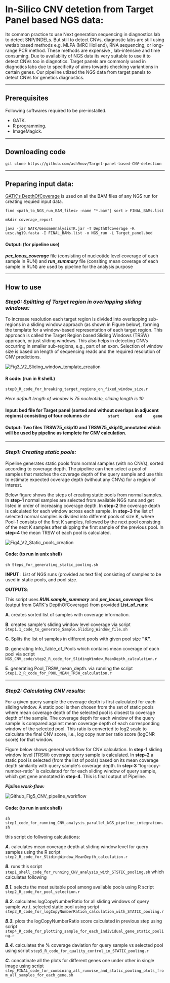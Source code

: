 # In-Silico CNV detetion from Target Panel based NGS data:
Its common practice to use Next generation sequencing in diagnostics lab to detect SNP/INDELs. But still to detect CNVs, diagnostic labs are still using wetlab based methods e.g. MLPA (MRC Hollend), RNA sequencing, or long-range PCR method. These methods are expensive , lab-intensive and time consuming. Due to availablity of NGS data its very suitable to use it to detect CNVs too in diagnotics.
Target panels are commonly used in diagnotics labs due to specificity of aims towards checking variantions in certain genes.
Our pipeline utlized the NGS data from target panels to detect CNVs for genetics diagnostics.
- - - -
## Prerequisites 

Following softwares required to be pre-installed.
* GATK.
* R programming.
* ImageMagick. 
- - - -
## Downloading code
	git clone https://github.com/ash9nov/Target-panel-based-CNV-detection
- - - -
## Preparing input data:
[GATK's DepthOfCoverage](https://gatk.broadinstitute.org/hc/en-us/articles/360041851491-DepthOfCoverage-BETA-) is used on all the BAM files  of any NGS run for creating requied input data.

`find <path_to_NGS_run_BAM_files> -name "*.bam"| sort > FINAL_BAMs.list`

`mkdir coverage_report`

`java -jar GATK/GenomeAnalysisTK.jar -T DepthOfCoverage -R ucsc.hg19.fasta -I FINAL_BAMs.list -o NGS_run -L Target_panel.bed`

#### Output: (for pipeline use) 
***per_locus_coverage*** file (consisting of nucleotide level coverage of each sample in RUN) and ***run_summary*** file (consiting mean coverage of each sample in RUN) are used by pipeline for the analysis purpose
- - - -
## How to use

### ***Step0: Splitting of Target region in overlapping sliding windows:***
To increase resolution each target region is divided into overlapping sub-regions in a sliding window approach (as shown in Figure below), forming the template for a window-based representation of each target region. This approach is called the Target Region based Sliding Windows (TRSW) approach, or just sliding windows. This also helps in detecting CNVs occurring in smaller sub-regions, e.g., part of an exon. Selection of window size is based on length of sequencing reads and the required resolution of CNV predictions.

![Fig3_V2_Sliding_window_template_creation](https://user-images.githubusercontent.com/8995865/115881888-80c81c80-a44c-11eb-9ffa-b96ef833e922.png)

#### R code: (run in R shell.)

`step0_R_code_for_breaking_target_regions_on_fixed_window_size.r`

*Here default length of window is 75 nucleotide, sliding length is 10.*

#### Input: bed file for Target panel (sorted and without overlaps in adjucent regions) consisting of four columns  `chr		start		end		gene`

#### Output: Two files **TRSW75_skip10** and **TRSW75_skip10_annotated** which will be used by pipeline as templete for CNV calculation.
- - - -
### ***Step1: Creating static pools:***
Pipeline generates static pools from normal samples (with no CNVs), sorted according to coverage depth. The pipeline can then select a pool of samples that matches the coverage depth of the query sample and use this to estimate expected coverage depth (without any CNVs) for a region of interest.

Below figure shows the steps of creating static pools from normal samples. In **step-1** normal samples are selected from available NGS runs and get listed in order of increasing coverage depth. In **step-2** the coverage depth is calculated for each window across each sample. In **step-3** the list of selected normal samples is divided into different pools of size K, where Pool-1 consists of the first K samples, followed by the next pool consisting of the next K samples after skipping the first sample of the previous pool. In **step-4** the mean TRSW of each pool is calculated.

![Fig4_V2_Static_pools_creation](https://user-images.githubusercontent.com/8995865/115881916-89b8ee00-a44c-11eb-9e3b-0606e85b3ed9.png)

#### Code: (to run in unix shell)
`sh Steps_for_generating_static_pooling.sh`

**INPUT** : List of NGS runs (provided as text file) consisting of samples to be used in static pools, and pool size. 

**OUTPUTS**:

This script uses ***RUN.sample_summary*** and ***per_locus_coverage*** files (output from GATK's DepthOfCoverage) from provided **List_of_runs**:

**A**. creates sorted  list of samples with coverage information.

**B**. creates sample's sliding window level coverage via script `Step1.1_code_to_generate_Sample.Sliding_Window_file.sh`

**C**. Splits the list of samples in different pools with given pool size **"K"**.

**D**. generating Info_Table_of_Pools which contains mean coverage of each pool via script `NGS_CNV_code/step2_R_code_for_SlidingWindow_MeanDepth_calculation.r` 

**E**. generating Pool_TRSW_mean_depth. via running the script `Step1.2_R_code_for_POOL_MEAN_TRSW_calculation.r`
- - - -
### ***Step2: Calculating CNV results:***

For a given query sample the coverage depth is first calculated for each sliding window. A static pool is then chosen from the set of static pools where mean coverage depth of the selected pool is closest to coverage depth of the sample. The coverage depth for each window of the query sample is compared against mean coverage depth of each corresponding window of the selected pool. This ratio is converted to log2 scale to calculate the final CNV score, i.e., log copy number ratio score (logCNR score) for that window.

Figure below shows general workflow for CNV calculation. In **step-1** sliding window level (TRSW) coverage query sample is calculated. In **step-2** a static pool is selected (from the list of pools) based on its mean coverage depth similarity with query sample's coverage depth. In **step-3** "log-copy-number-ratio" is calculated for for each sliding window of query sample, which get gene annotated in **step-4**. This is final output of Pipeline.

***Pipline work-flow:***

![Github_Fig5_CNV_pipeline_workflow](https://user-images.githubusercontent.com/8995865/117399611-3ab99100-af01-11eb-8a39-ed29c7f4f611.png)

#### Code: (to run in unix shell)
`sh step1_code_for_running_CNV_analysis_parallel_NGS_pipeline_integration.sh`

this script do follwoing calculations:

***A.*** calculates mean coverage depth at sliding window level for query samples using the R script `step2_R_code_for_SlidingWindow_MeanDepth_calculation.r`

***B.*** runs this script `step1_shell_code_for_running_CNV_analysis_with_STSTIC_pooling.sh` which calculates following

***B.1.*** selects the most suitable pool among available pools using R script `step2_R_code_for_pool_selection.r`

***B.2.*** calculates logCopyNumberRatio for all sliding windows of query sample w.r.t. selected static pool using script `step3_R_code_for_logCopyNumberRation_calculation_with_STATIC_pooling.r`

***B.3.*** plots the logCopyNumberRatio score calculated in previous step using script `step4_R_code_for_plotting_sample_for_each_individual_gene_static_pooling.r`

***B.4.*** calculates the % coverage daviation for query sample vs selected pool using script `step5_R_code_for_quality_control_in_STATIC_pooling.r`

***C.***  concatinate all the plots for different genes one under other in single image using script  `step_FINAL_code_for_combining_all_runwise_and_static_pooling_plots_from_all_samples_for_each_gene.sh`




<!---
***Figure5: example plot of a CNV positive sample:***
![Fig5_V2_SVG _Plot_of_logCNR-score](https://user-images.githubusercontent.com/8995865/115881937-8e7da200-a44c-11eb-9cd5-83b35f987d67.png)
--->




